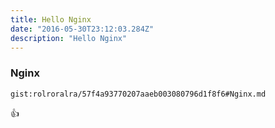 ```yaml
---
title: Hello Nginx
date: "2016-05-30T23:12:03.284Z"
description: "Hello Nginx"
---
```


### Nginx
`gist:rolroralra/57f4a93770207aaeb003080796d1f8f6#Nginx.md`


:+1: